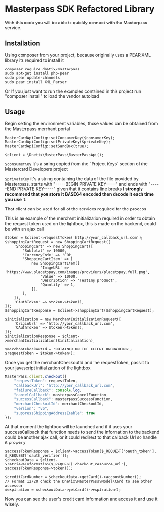 # Masterpass SDK Refactored Library

With this code you will be able to quickly connect with the Masterpass service.

## Installation

Using composer from your project, because originally uses a PEAR XML library its required to install it

```
composer require dnetix/masterpass
sudo apt-get install php-pear
sudo pear update-channels
sudo pear install XML_Parser
```

Or If you just want to run the examples contained in this project run "composer install" to load the vendor autoload

## Usage

Begin setting the environment variables, those values can be obtained from the Masterpass merchant portal

```
MasterCardApiConfig::setConsumerKey($consumerKey);
MasterCardApiConfig::setPrivateKey($privateKey);
MasterCardApiConfig::setSandBox(true);

$client = \Dnetix\MasterPass\MasterPassApi();
```
`$consumerKey` it's a string copied from the "Project Keys" section of the Mastercard Developers project

`$privateKey` it's a string containing the data of the file provided by Masterpass, starts with "-----BEGIN PRIVATE KEY-----" and ends with "-----END PRIVATE KEY-----" given that it contains line breaks **I strongly recommend that you store it BASE64 encoded then decode it each time you use it**.

That client can be used for all of the services required for the process

This is an example of the merchant initialization required in order to obtain the request token used on the lightbox, this is made on the backend, could be with an ajax call

```
$token = $client->requestToken('http://your_callback_url.com');
$shoppingCartRequest = new ShoppingCartRequest([
    'ShoppingCart' => new ShoppingCart([
        'Subtotal' => 10000,
        'CurrencyCode' => 'COP,
        'ShoppingCartItem' => [
            new ShoppingCartItem([
                'ImageURL' => 'https://www.placetopay.com/images/providers/placetopay.full.png',
                'Value' => 10000,
                'Description' => 'Testing product',
                'Quantity' => 1,
            ]),
        ],
    ]),
    'OAuthToken' => $token->token(),
]);
$shoppingCartResponse = $client->shoppingCart($shoppingCartRequest);

$initialization = new MerchantInitializationRequest([
    'OriginUrl' => 'http://your_callback_url.com',
    'OAuthToken' => $token->token(),
]);
$initializationResponse = $client->merchantInitialization($initialization);

$merchantCheckoutId = 'OBTAINED ON THE CLIENT ONBOARDING';
$requestToken = $token->token();
```

Once you get the merchantCheckoutId and the requestToken, pass it to your javascript initialization of the lightbox

```js
MasterPass.client.checkout({
    "requestToken": requestToken,
    "callbackUrl": 'http://your_callback_url.com',
    "failureCallback": console.log,
    "cancelCallback": masterpassCancelFunction,
    "successCallback": masterpassSuccessFunction,
    "merchantCheckoutId": merchantCheckoutId,
    "version": "v6",
    "suppressShippingAddressEnable": true
});
```

At that moment the lightbox will be launched and if it uses your successCallback that function needs to send the information to the backend could be another ajax call, or it could redirect to that callback Url so handle it properly

```
$accessTokenResponse = $client->accessToken($_REQUEST['oauth_token'], $_REQUEST['oauth_verifier']);
$checkoutData = $client->retrieveInformation($_REQUEST['checkout_resource_url'], $accessTokenResponse->token());

$creditCardNumber = $checkoutData->getCard()->accountNumber();
// Format 12/20 check the Dnetix\MasterPass\Model\Card to see other accessor
$expiration = $checkoutData->getCard()->expiration();
```
Now you can see the user's credit card information and access it and use it wisely.
